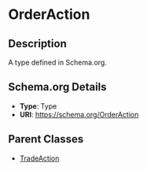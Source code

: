 # OrderAction

## Description
A type defined in Schema.org.

## Schema.org Details
- **Type**: Type
- **URI**: https://schema.org/OrderAction

## Parent Classes
- [TradeAction](../TradeAction.md)

